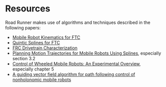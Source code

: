 # Resources

Road Runner makes use of algorithms and techniques described in the following papers:

* [Mobile Robot Kinematics for FTC](https://github.com/acmerobotics/road-runner/blob/master/doc/pdf/Mobile_Robot_Kinematics_for_FTC.pdf)
* [Quintic Splines for FTC](https://github.com/acmerobotics/road-runner/blob/master/doc/pdf/Quintic_Splines_for_FTC.pdf)
* [FRC Drivetrain Characterization](https://www.chiefdelphi.com/t/paper-frc-drivetrain-characterization/160915)
* [Planning Motion Trajectories for Mobile Robots Using Splines](http://www2.informatik.uni-freiburg.de/~lau/students/Sprunk2008.pdf), especially section 3.2
* [Control of Wheeled Mobile Robots: An Experimental Overview](https://www.dis.uniroma1.it/~labrob/pub/papers/Ramsete01.pdf), especially chapter 5
* [A guiding vector field algorithm for path following control of nonholonomic mobile robots](https://arxiv.org/pdf/1610.04391.pdf)